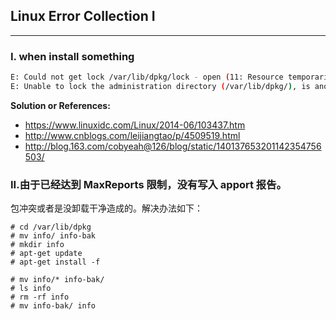 ## Linux Error Collection I

---

### I. when install something

```bash
E: Could not get lock /var/lib/dpkg/lock - open (11: Resource temporarily unavailable)
E: Unable to lock the administration directory (/var/lib/dpkg/), is another process using it?
```

**Solution or References:**

- https://www.linuxidc.com/Linux/2014-06/103437.htm
- http://www.cnblogs.com/leijiangtao/p/4509519.html
- http://blog.163.com/cobyeah@126/blog/static/140137653201142354756503/

### II.由于已经达到 MaxReports 限制，没有写入 apport 报告。

包冲突或者是没卸载干净造成的。解决办法如下：

```
# cd /var/lib/dpkg  
# mv info/ info-bak  
# mkdir info  
# apt-get update  
# apt-get install -f

# mv info/* info-bak/  
# ls info  
# rm -rf info  
# mv info-bak/ info
```

